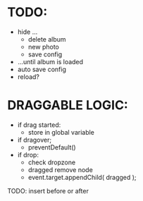 

# TODO:
<!-- - AWS s3 authenticate credentials -->
- hide ...
    - delete album
    - new photo
    - save config
- ...until album is loaded
- auto save config
- reload?



# DRAGGABLE LOGIC:

- if drag started:
    - store in global variable
- if dragover;
    - preventDefault()
- if drop:
    - check dropzone 
    - dragged remove node 
    - event.target.appendChild( dragged );

TODO: insert before or after

